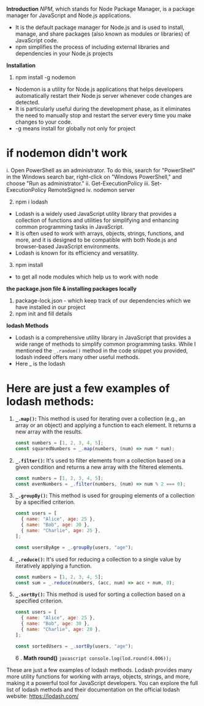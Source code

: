 **Introduction**
_NPM_, which stands for Node Package Manager, is a package manager for JavaScript and Node.js applications.

- It is the default package manager for Node.js and is used to install, manage, and share packages (also known as modules or libraries) of JavaScript code.
- npm simplifies the process of including external libraries and dependencies in your Node.js projects

**Installation**

1. npm install -g nodemon

- Nodemon is a utility for Node.js applications that helps developers automatically restart their Node.js server whenever code changes are detected.
- It is particularly useful during the development phase, as it eliminates the need to manually stop and restart the server every time you make changes to your code.
- -g means install for globally not only for project

# if nodemon didn't work
  i. Open PowerShell as an administrator. To do this, search for "PowerShell" in the Windows search bar, right-click on "Windows PowerShell," and choose "Run as administrator."
  ii. Get-ExecutionPolicy
  iii. Set-ExecutionPolicy RemoteSigned
  iv. nodemon server

2. npm i lodash

- Lodash is a widely used JavaScript utility library that provides a collection of functions and utilities for simplifying and enhancing common programming tasks in JavaScript.
- It is often used to work with arrays, objects, strings, functions, and more, and it is designed to be compatible with both Node.js and browser-based JavaScript environments.
- Lodash is known for its efficiency and versatility.

3. npm install

- to get all node modules which help us to work with node

**the package.json file & installing packages locally**

1. package-lock.json - which keep track of our dependencies which we have installed in our project
2. npm init and fill details

**lodash Methods**
- Lodash is a comprehensive utility library in JavaScript that provides a wide range of methods to simplify common programming tasks. While I mentioned the `_.random()` method in the code snippet you provided, lodash indeed offers many other useful methods. 
- Here _ is the lodash 

# Here are just a few examples of lodash methods:

1. **`_.map()`:** This method is used for iterating over a collection (e.g., an array or an object) and applying a function to each element. It returns a new array with the results.

   ```javascript
   const numbers = [1, 2, 3, 4, 5];
   const squaredNumbers = _.map(numbers, (num) => num * num);
   ```  

2. **`_.filter()`:** It's used to filter elements from a collection based on a given condition and returns a new array with the filtered elements.

   ```javascript
   const numbers = [1, 2, 3, 4, 5];
   const evenNumbers = _.filter(numbers, (num) => num % 2 === 0);
   ```

3. **`_.groupBy()`:** This method is used for grouping elements of a collection by a specified criterion.

   ```javascript
   const users = [
     { name: "Alice", age: 25 },
     { name: "Bob", age: 30 },
     { name: "Charlie", age: 25 },
   ];

   const usersByAge = _.groupBy(users, "age");
   ```

4. **`_.reduce()`:** It's used for reducing a collection to a single value by iteratively applying a function.

   ```javascript
   const numbers = [1, 2, 3, 4, 5];
   const sum = _.reduce(numbers, (acc, num) => acc + num, 0);
   ```

5. **`_.sortBy()`:** This method is used for sorting a collection based on a specified criterion.

   ```javascript
   const users = [
     { name: "Alice", age: 25 },
     { name: "Bob", age: 30 },
     { name: "Charlie", age: 20 },
   ];

   const sortedUsers = _.sortBy(users, "age");
   ```

   6 . **Math round()**
   `javascript
    console.log(lod.round(4.006));
    `

These are just a few examples of lodash methods. Lodash provides many more utility functions for working with arrays, objects, strings, and more, making it a powerful tool for JavaScript developers. You can explore the full list of lodash methods and their documentation on the official lodash website: https://lodash.com/
